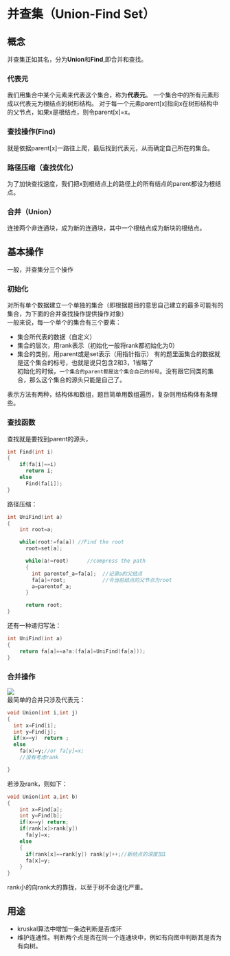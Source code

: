 # 并查集（Union-Find Set）
## 概念
并查集正如其名，分为**Union**和**Find**,即合并和查找。<br>

### 代表元
我们用集合中某个元素来代表这个集合，称为**代表元**。
一个集合中的所有元素形成以代表元为根结点的树形结构。
对于每一个元素parent[x]指向x在树形结构中的父节点，如果x是根结点，则令parent[x]=x。<br>
### 查找操作(Find)
就是依据parent[x]一路往上爬，最后找到代表元，从而确定自己所在的集合。<br>

### 路径压缩（查找优化）
为了加快查找速度，我们把x到根结点上的路径上的所有结点的parent都设为根结点。<br>

### 合并（Union）
连接两个非连通块，成为新的连通块，其中一个根结点成为新块的根结点。

## 基本操作
一般，并查集分三个操作

### 初始化
对所有单个数据建立一个单独的集合（即根据题目的意思自己建立的最多可能有的集合，为下面的合并查找操作提供操作对象）<br>
一般来说，每一个单个的集合有三个要素：<br>
* 集合所代表的数据（自定义）
* 集合的层次，用rank表示（初始化一般将rank都初始化为0）
* 集合的类别，用parent或是set表示（用指针指示）
有的题里面集合的数据就是这个集合的标号，也就是说只包含2和3，1省略了<br>
初始化的时候，`一个集合的parent都是这个集合自己的标号`。没有跟它同类的集合，那么这个集合的源头只能是自己了。

表示方法有两种，结构体和数组，题目简单用数组遍历，复杂则用结构体有条理些。

### 查找函数
查找就是要找到parent的源头，
```cpp
int Find(int i)
{
    if(fa[i]==i)
      return i;
    else
      Find(fa[i]);
}
```
路径压缩：
```cpp
int UniFind(int a)
{
    int root=a;

    while(root!=fa[a]) //Find the root
      root=set[a];

      while(a!=root)      //compress the path
      {
        int parentof_a=fa[a];  //记录a的父结点
        fa[a]=root;            //令当前结点的父节点为root
        a=parentof_a;
      }

      return root;
}
```
还有一种递归写法：
```cpp
int UniFind(int a)
{
    return fa[a]==a?a:(fa[a]=UniFind(fa[a]));
}
```

### 合并操作
![](https://img-blog.csdnimg.cn/20200611162913766.png)<br>
最简单的合并只涉及代表元：<br>
```cpp
void Union(int i,int j)
{
  int x=Find[i];
  int y=Find[j];
  if(x==y)  return ;
  else
    fa(x)=y;//or fa[y]=x;
    //没有考虑rank

}
```

若涉及rank，则如下：<br>
```cpp
void Union(int a,int b)
{
    int x=Find[a];
    int y=Find[b];
    if(x==y) return;
    if(rank[x]>rank[y])
      fa[y]=x;
    else
    {
      if(rank[x]==rank[y]) rank[y]++;//新结点的深度加1
      fa[x]=y;
    }
}
```
rank小的向rank大的靠拢，以至于树不会退化严重。
## 用途
* kruskal算法中增加一条边判断是否成环
* 维护连通性。判断两个点是否在同一个连通块中，例如有向图中判断其是否为有向树。
